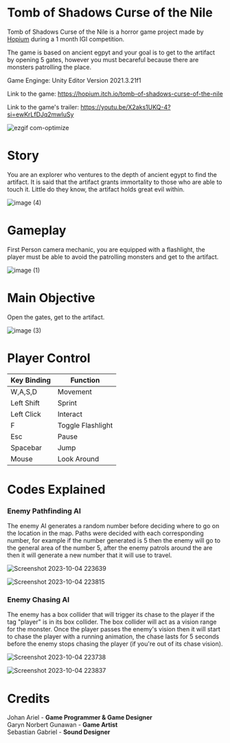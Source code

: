 # Tomb of Shadows Curse of the Nile

Tomb of Shadows Curse of the Nile is a horror game project made by [Hopium](https://hopium.itch.io/) during a 1 month IGI competition. 

The game is based on ancient egpyt and your goal is to get to the artifact by opening 5 gates, however you must becareful because there are monsters patrolling the place. 

Game Enginge: Unity Editor Version 2021.3.21f1

Link to the game: https://hopium.itch.io/tomb-of-shadows-curse-of-the-nile 

Link to the game's trailer: https://youtu.be/X2aks1UKQ-4?si=ewKrLfDJq2mwIuSy

![ezgif com-optimize](https://github.com/Lemun8/Tomb-of-Shadows-Curse-of-the-Nile/assets/107360799/24113c08-1a06-4db0-acab-8d703c11f08c)




# Story

You are an explorer who ventures to the depth of ancient egypt to find the artifact. It is said that the artifact grants immortality to those who are able to touch it. Little do they know, the artifact holds great evil within.

![image (4)](https://github.com/Lemun8/Tomb-of-Shadows-Curse-of-the-Nile/assets/107360799/8d2f4197-7640-4003-a2ae-a4f04461e4f0)


# Gameplay

First Person camera mechanic, you are equipped with a flashlight, the player must be able to avoid the patrolling monsters and get to the artifact.

![image (1)](https://github.com/Lemun8/Tomb-of-Shadows-Curse-of-the-Nile/assets/107360799/89e420e5-1189-4b45-bc22-c2935fb3b897)


# Main Objective

Open the gates, get to the artifact.

![image (3)](https://github.com/Lemun8/Tomb-of-Shadows-Curse-of-the-Nile/assets/107360799/3d68f87b-3ac5-4d83-8784-4462d9dcf7d0)


# Player Control

| Key Binding       | Function          |
| ----------------- | ----------------- |
| W,A,S,D           | Movement          |
| Left Shift        | Sprint            |
| Left Click        | Interact          |
| F                 | Toggle Flashlight |
| Esc               | Pause             |
| Spacebar          | Jump              |
| Mouse             | Look Around       |

# Codes Explained

### Enemy Pathfinding AI

The enemy AI generates a random number before deciding where to go on the location in the map. Paths were decided with each corresponding number, for example if the number generated is 5 then the enemy will go to the general area of the number 5, after the enemy patrols around the are then it will generate a new number that it will use to travel.

![Screenshot 2023-10-04 223639](https://github.com/Lemun8/Tomb-of-Shadows-Curse-of-the-Nile/assets/107360799/03222bc3-4f48-477c-b4a7-f4ab6af68090)

![Screenshot 2023-10-04 223815](https://github.com/Lemun8/Tomb-of-Shadows-Curse-of-the-Nile/assets/107360799/1141fc7c-cbb0-4344-9458-86fe24a5129a)



### Enemy Chasing AI

The enemy has a box collider that will trigger its chase to the player if the tag "player" is in its box collider. The box collider will act as a vision range for the monster. Once the player passes the enemy's vision then it will start to chase the player with a running animation, the chase lasts for 5 seconds before the enemy stops chasing the player (if you're out of its chase vision).

![Screenshot 2023-10-04 223738](https://github.com/Lemun8/Tomb-of-Shadows-Curse-of-the-Nile/assets/107360799/94801040-a92a-4370-b5c7-3863158094d3)

![Screenshot 2023-10-04 223837](https://github.com/Lemun8/Tomb-of-Shadows-Curse-of-the-Nile/assets/107360799/cde8d5d2-aa35-4601-9daa-b885280f5a33)


# Credits

Johan Ariel - **Game Programmer & Game Designer** <br>
Garyn Norbert Gunawan - **Game Artist** <br>
Sebastian Gabriel - **Sound Designer** <br>

